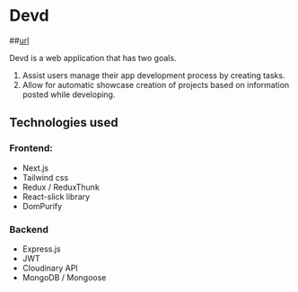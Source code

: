 # Devd

##[url]("https://devd-iota.vercel.app/)

Devd is a web application that has two goals.

1. Assist users manage their app development process by creating tasks.
2. Allow for automatic showcase creation of projects based on information posted while developing.

## Technologies used

### Frontend:

- Next.js
- Tailwind css
- Redux / ReduxThunk
- React-slick library
- DomPurify

### Backend

- Express.js
- JWT
- Cloudinary API
- MongoDB / Mongoose
